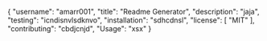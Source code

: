 {
	"username": "amarr001",
	"title": "Readme Generator",
	"description": "jaja",
	"testing": "icndisnvlsdknvo",
	"installation": "sdhcdnsl",
	"license": [
		"MIT"
	],
	"contributing": "cbdjcnjd",
	"Usage": "xsx"
}